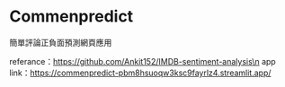 # Commenpredict

簡單評論正負面預測網頁應用

referance：https://github.com/Ankit152/IMDB-sentiment-analysis\n
app link：https://commenpredict-pbm8hsuoqw3ksc9fayrlz4.streamlit.app/

